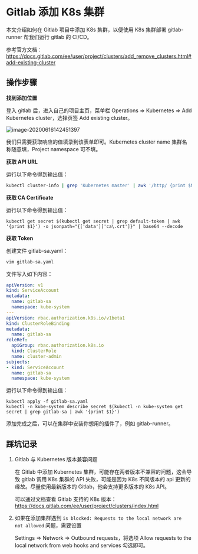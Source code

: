 # Gitlab 添加 K8s 集群

本文介绍如何在 Gitlab 项目中添加 K8s 集群，以便使用 K8s 集群部署 gitlab-runner 帮我们运行 gitlab 的 CI/CD。

参考官方文档：https://docs.gitlab.com/ee/user/project/clusters/add_remove_clusters.html#add-existing-cluster

## 操作步骤

**找到添加位置**

登入 gitlab 后，进入自己的项目主页，菜单栏 Operations => Kubernetes => Add Kubernetes cluster，选择页签 Add existing cluster。

![image-20200616142451397](https://pding.oss-cn-hangzhou.aliyuncs.com/images/image-20200616142451397.png)

我们只需要获取响应的值填录到该表单即可。Kubernetes cluster name 集群名称随意填，Project namespace 可不填。

**获取 API URL**

运行以下命令得到输出值：

```bash
kubectl cluster-info | grep 'Kubernetes master' | awk '/http/ {print $NF}'
```

**获取 CA Certificate**

运行以下命令得到输出值：

```shell
kubectl get secret $(kubectl get secret | grep default-token | awk '{print $1}') -o jsonpath="{['data']['ca\.crt']}" | base64 --decode
```

**获取 Token**

创建文件 gitlab-sa.yaml：

```bash
vim gitlab-sa.yaml
```

文件写入如下内容：

```yaml
apiVersion: v1
kind: ServiceAccount
metadata:
  name: gitlab-sa
  namespace: kube-system
---
apiVersion: rbac.authorization.k8s.io/v1beta1
kind: ClusterRoleBinding
metadata:
  name: gitlab-sa
roleRef:
  apiGroup: rbac.authorization.k8s.io
  kind: ClusterRole
  name: cluster-admin
subjects:
- kind: ServiceAccount
  name: gitlab-sa
  namespace: kube-system
```

运行以下命令得到输出值：

```shell
kubectl apply -f gitlab-sa.yaml
kubectl -n kube-system describe secret $(kubectl -n kube-system get secret | grep gitlab-sa | awk '{print $1}')
```

添加完成之后，可以在集群中安装你想用的插件了，例如 gitlab-runner。

## 踩坑记录

1. Gitlab 与 Kubernetes 版本兼容问题

   在 Gitlab 中添加 Kubernetes 集群，可能存在两者版本不兼容的问题，这会导致 gitlab 调用 K8s 集群的 API 失败，可能是因为 K8s 不同版本的 api 更新的缘故。尽量使用最新版本的 Gitlab，他会支持更多版本的 K8s API。

   可以通过文档查看 Gitlab 支持的 K8s 版本：https://docs.gitlab.com/ee/user/project/clusters/index.html

2. 如果在添加集群遇到 `is blocked: Requests to the local network are not allowed` 问题，需要设置

   Settings => Network => Outbound requests，将选项 Allow requests to the local network from web hooks and services 勾选即可。
